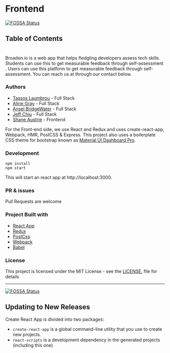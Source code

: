 # Frontend 
[![FOSSA Status](https://app.fossa.io/api/projects/git%2Bgithub.com%2FJeffchiucp%2FBroaden-io-client.svg?type=shield)](https://app.fossa.io/projects/git%2Bgithub.com%2FJeffchiucp%2FBroaden-io-client?ref=badge_shield)


## Table of Contents

# 
Broaden.io is a web app that helps fledgling developers assess tech skills. Students can use this to get measurable feedback through self-assessment . Users can use this platform to get measurable feedback through self-assessment. You can reach us at through our contact below. 

### Authors
- [Tassos Laumbrou](https://www.linkedin.com/in/lambrou/) - Full Stack
- [Alirie Gray](https://www.linkedin.com/in/alirie-gray/) - Full Stack
- [Ansel BridgeWater](https://www.linkedin.com/in/ansel-bridgewater/) - Full Stack
- [Jeff Chiu](https://www.linkedin.com/in/jeffchiu1) - Full Stack
- [Shane Austrie](https://www.linkedin.com/in/shaneaustrie) - Frontend

For the Front-end side, we use React and Redux and uses create-react-app, Webpack, HMR, PostCSS & Express. This project also uses a boilerplate CSS theme for bootstrap known as [Material UI Dashboard Pro](https://www.creative-tim.com/product/material-dashboard).

### Development
```
npm install
npm start
```
This will start an react app at http://localhost:3000.


### PR & issues
Pull Requests are welcome

### Project Built with
- [React App](https://github.com/facebook/create-react-app)
- [Redux](https://www.npmjs.com/package/react-redux)
- [PostCss](https://github.com/postcss/postcss)
- [Webpack](https://www.npmjs.com/package/webpack)
- [Babel](https://github.com/babel/babel-loader)

### License
This project is licensed under the MIT License - see the [LICENSE.](https://tldrlegal.com/license/mit-license) file for details

-------------------




[![FOSSA Status](https://app.fossa.io/api/projects/git%2Bgithub.com%2FJeffchiucp%2FBroaden-io-client.svg?type=large)](https://app.fossa.io/projects/git%2Bgithub.com%2FJeffchiucp%2FBroaden-io-client?ref=badge_large)

## Updating to New Releases

Create React App is divided into two packages:

* `create-react-app` is a global command-line utility that you use to create new projects.
* `react-scripts` is a development dependency in the generated projects (including this one).